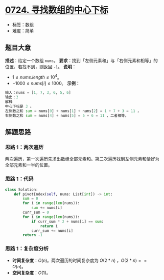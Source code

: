 # [0724. 寻找数组的中心下标](https://leetcode.cn/problems/find-pivot-index/)
- 标签：数组
- 难度：简单
## 题目大意
**描述**：给定一个数组 `nums`。
**要求**：找到「左侧元素和」与「右侧元素和相等」的位置，若找不到，则返回 `-1`。
**说明**：
- $1 \le nums.length \le 10^4$。
- $-1000 \le nums[i] \le 1000$。
**示例**：
```python
输入：nums = [1, 7, 3, 6, 5, 6]
输出：3
解释
中心下标是 3 。
左侧数之和 sum = nums[0] + nums[1] + nums[2] = 1 + 7 + 3 = 11 ，
右侧数之和 sum = nums[4] + nums[5] = 5 + 6 = 11 ，二者相等。
```
## 解题思路
### 思路 1：两次遍历
两次遍历，第一次遍历先求出数组全部元素和。第二次遍历找到左侧元素和恰好为全部元素和一半的位置。
### 思路 1：代码
```python
class Solution:
    def pivotIndex(self, nums: List[int]) -> int:
        sum = 0
        for i in range(len(nums)):
            sum += nums[i]
        curr_sum = 0
        for i in range(len(nums)):
            if curr_sum * 2 + nums[i] == sum:
                return i
            curr_sum += nums[i]
        return -1
```
### 思路 1：复杂度分析
- **时间复杂度**：$O(n)$。两次遍历的时间复杂度为 $O(2 * n)$ ，$O(2 * n) == O(n)$。
- **空间复杂度**：$O(1)$。

